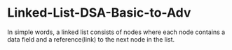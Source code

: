 # Linked-List-DSA-Basic-to-Adv
In simple words, a linked list consists of nodes where each node contains a data field and a reference(link) to the next node in the list.
